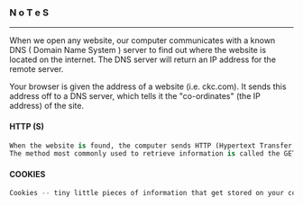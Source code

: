 ### N o T e S

---


When we open any website, our computer communicates with a known DNS ( Domain Name System ) server to find out where the website is located on the internet.
The DNS server will return an IP address for the remote server.

Your browser is given the address of a website (i.e. ckc.com). It sends this address off to a DNS server, which tells it the "co-ordinates" (the IP address) of the site.

#### HTTP (S)

```py
When the website is found, the computer sends HTTP (Hypertext Transfer Protocol) request to the server.
The method most commonly used to retrieve information is called the GET method. When sending data to the server, it's more common to use a method called POST.
 ```
 
 #### COOKIES 
 
 ```py
Cookies -- tiny little pieces of information that get stored on your computer and get sent to the server along with every request that you make. Authentication (or session) cookies are used to identify you (these will be very important in your mission today!). The server receives your request with the attached cookie, and checks the cookie to see what level of access you are allowed to have. It then returns a response appropriate to that level of access.
 ```
 
 
